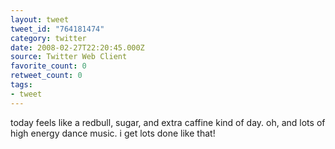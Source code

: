 ```yaml
---
layout: tweet
tweet_id: "764181474"
category: twitter
date: 2008-02-27T22:20:45.000Z
source: Twitter Web Client
favorite_count: 0
retweet_count: 0
tags:
- tweet
---
```


today feels like a redbull, sugar, and extra caffine kind of day.  oh, and lots of high energy dance music. i get lots done like that!

